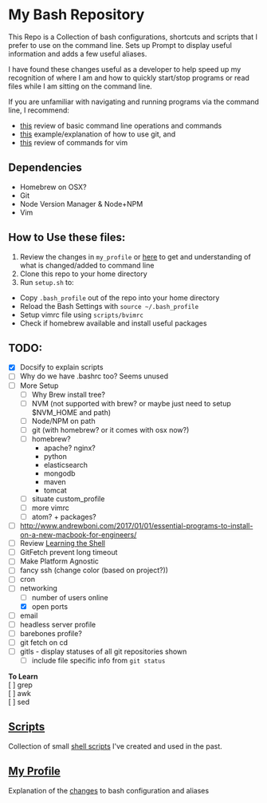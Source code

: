 # My Bash Repository

This Repo is a Collection of bash configurations, shortcuts and scripts that I prefer
to use on the command line. Sets up Prompt to display useful information and adds a
few useful aliases.

I have found these changes useful as a developer to help speed up my recognition of
where I am and how to quickly start/stop programs or read files while I am sitting on
the command line. 

If you are unfamiliar with navigating and running programs via the
command line, I recommend:
- [this](http://linuxcommand.org/lc3_learning_the_shell.php) review of basic command 
line operations and commands
- [this](https://bitbucket.org/BitPusher16/dotfiles/raw/49a01d929dcaebcca68bbb1859b4ac1aea93b073/refs/git/git_examples.sh) 
example/explanation of how to use git, and 
- [this](https://vim.rtorr.com/) 
review of commands for vim

## Dependencies

- Homebrew on OSX?
- Git
- Node Version Manager & Node+NPM
- Vim

## How to Use these files:

1. Review the changes in `my_profile` or [here](my_profile.md)
    to get and understanding  of what is changed/added to command line
1. Clone this repo to your home directory
2. Run `setup.sh` to:
  - Copy `.bash_profile` out of the repo into your home directory
  - Reload the Bash Settings with `source ~/.bash_profile`
  - Setup vimrc file using `scripts/bvimrc`
  - Check if homebrew available and install useful packages


## TODO:
- [x] Docsify to explain scripts  
- [ ] Why do we have .bashrc too? Seems unused
- [ ] More Setup
    - [ ] Why Brew install tree?
    - [ ] NVM (not supported with brew? or maybe just need to setup $NVM_HOME and path)
    - [ ] Node/NPM on path
    - [ ] git (with homebrew? or it comes with osx now?)
    - [ ] homebrew?
        - apache? nginx?
        - python
        - elasticsearch
        - mongodb
        - maven
        - tomcat
    - [ ] situate custom_profile  
    - [ ] more vimrc
    - [ ] atom? + packages?  
- [ ] http://www.andrewboni.com/2017/01/01/essential-programs-to-install-on-a-new-macbook-for-engineers/  
- [ ] Review [Learning the Shell](http://linuxcommand.org/lc3_learning_the_shell.php)
- [ ] GitFetch prevent long timeout  
- [ ] Make Platform Agnostic  
- [ ] fancy ssh (change color (based on project?))  
- [ ] cron  
- [ ] networking  
    - [ ] number of users online  
    - [x] open ports  
- [ ] email  
- [ ] headless server profile  
- [ ] barebones profile?  
- [ ] git fetch on cd  
- [ ] gitls - display statuses of all git repositories shown  
    - [ ] include file specific info from `git status`

**To Learn**  
[ ] grep  
[ ] awk  
[ ] sed



## [Scripts](scripts/README.md)
Collection of small [shell scripts](scripts/README.md) I've created and used in the past.



## [My Profile](my_profile.md)
Explanation of the [changes](my_profile.md) to bash configuration and aliases
